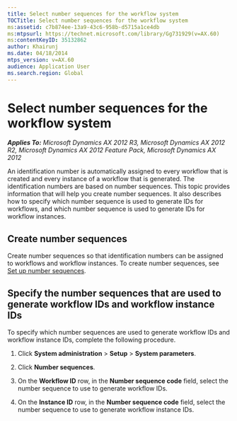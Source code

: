 ```yaml
---
title: Select number sequences for the workflow system
TOCTitle: Select number sequences for the workflow system
ms:assetid: c7b874ee-13a9-43c6-958b-d5715a1ce4db
ms:mtpsurl: https://technet.microsoft.com/library/Gg731929(v=AX.60)
ms:contentKeyID: 35132862
author: Khairunj
ms.date: 04/18/2014
mtps_version: v=AX.60
audience: Application User
ms.search.region: Global
---
```


# Select number sequences for the workflow system 


_**Applies To:** Microsoft Dynamics AX 2012 R3, Microsoft Dynamics AX 2012 R2, Microsoft Dynamics AX 2012 Feature Pack, Microsoft Dynamics AX 2012_

An identification number is automatically assigned to every workflow that is created and every instance of a workflow that is generated. The identification numbers are based on number sequences. This topic provides information that will help you create number sequences. It also describes how to specify which number sequence is used to generate IDs for workflows, and which number sequence is used to generate IDs for workflow instances.

## Create number sequences

Create number sequences so that identification numbers can be assigned to workflows and workflow instances. To create number sequences, see [Set up number sequences](set-up-number-sequences.md).

## Specify the number sequences that are used to generate workflow IDs and workflow instance IDs

To specify which number sequences are used to generate workflow IDs and workflow instance IDs, complete the following procedure.

1.  Click **System administration** \> **Setup** \> **System parameters**.

2.  Click **Number sequences**.

3.  On the **Workflow ID** row, in the **Number sequence code** field, select the number sequence to use to generate workflow IDs.

4.  On the **Instance ID** row, in the **Number sequence code** field, select the number sequence to use to generate workflow instance IDs.

  


